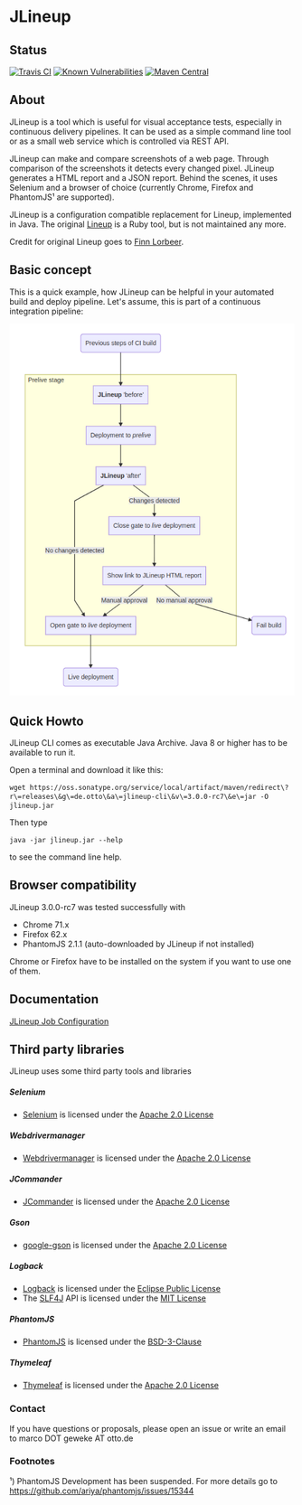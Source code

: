 # JLineup

## Status

[![Travis CI](https://travis-ci.org/otto-de/jlineup.svg?branch=master)](https://travis-ci.org/otto-de/jlineup)
[![Known Vulnerabilities](https://snyk.io/test/github/otto-de/jlineup/badge.svg?targetFile=build.gradle)](https://snyk.io/test/github/otto-de/jlineup?targetFile=build.gradle)
[![Maven Central](https://maven-badges.herokuapp.com/maven-central/de.otto/jlineup-core/badge.svg)](https://maven-badges.herokuapp.com/maven-central/de.otto/jlineup)
<!--- [![Dependency Status](https://www.versioneye.com/user/projects/58175e12d33a712754f2ab3d/badge.svg?style=flat-square)](https://www.versioneye.com/user/projects/58175e12d33a712754f2ab3d)) -->

## About
JLineup is a tool which is useful for visual acceptance tests, especially in continuous delivery pipelines.
It can be used as a simple command line tool or as a small web service which is controlled via REST API.

JLineup can make and compare screenshots of a web page. Through comparison of the screenshots it detects every changed pixel.
JLineup generates a HTML report and a JSON report.
Behind the scenes, it uses Selenium and a browser of choice (currently Chrome, Firefox and
PhantomJS¹ are supported).

JLineup is a configuration compatible replacement
for Lineup, implemented in Java. The original
[Lineup](https://github.com/otto-de/lineup) is
a Ruby tool, but is not maintained any more.

Credit for original Lineup goes to [Finn Lorbeer](http://www.lor.beer/).

## Basic concept

This is a quick example, how JLineup can be helpful in your automated build and deploy pipeline.
Let's assume, this is part of a continuous integration pipeline:

![Pipeline exampe](docs/pipeline-example.png)

## Quick Howto

JLineup CLI comes as executable Java Archive. Java 8 or higher has to be available to run it.

Open a terminal and download it like this:

    wget https://oss.sonatype.org/service/local/artifact/maven/redirect\?r\=releases\&g\=de.otto\&a\=jlineup-cli\&v\=3.0.0-rc7\&e\=jar -O jlineup.jar

Then type

    java -jar jlineup.jar --help
  
to see the command line help.

## Browser compatibility

JLineup 3.0.0-rc7 was tested successfully with

* Chrome 71.x
* Firefox 62.x
* PhantomJS 2.1.1 (auto-downloaded by JLineup if not installed)
        
Chrome or Firefox have to be installed on the system if you want to use one of them.

## Documentation

[JLineup Job Configuration](docs/CONFIGURATION.md)

## Third party libraries

JLineup uses some third party tools and libraries

##### Selenium

* [Selenium](http://www.seleniumhq.org/) is licensed under the [Apache 2.0 License](http://www.apache.org/licenses/LICENSE-2.0)

##### Webdrivermanager

* [Webdrivermanager](https://github.com/bonigarcia/webdrivermanager) is licensed under the [Apache 2.0 License](http://www.apache.org/licenses/LICENSE-2.0)
  
##### JCommander

* [JCommander](http://jcommander.org/) is licensed under the [Apache 2.0 License](http://www.apache.org/licenses/LICENSE-2.0)

##### Gson

* [google-gson](https://github.com/google/gson) is licensed under the [Apache 2.0 License](http://www.apache.org/licenses/LICENSE-2.0) 

##### Logback

* [Logback](http://logback.qos.ch/) is licensed under the [Eclipse Public License](http://www.eclipse.org/legal/epl-v10.html)
* The [SLF4J](http://www.slf4j.org) API is licensed under the [MIT License](http://www.slf4j.org/license.html)

##### PhantomJS

* [PhantomJS](http://phantomjs.org/) is licensed under the [BSD-3-Clause](https://github.com/ariya/phantomjs/blob/master/LICENSE.BSD)

##### Thymeleaf

* [Thymeleaf](http://www.thymeleaf.org/) is licensed under the [Apache 2.0 License](http://www.apache.org/licenses/LICENSE-2.0)


### Contact

If you have questions or proposals, please open an issue or write an email to marco DOT geweke AT otto.de

### Footnotes

¹) PhantomJS Development has been suspended. For more details go to https://github.com/ariya/phantomjs/issues/15344

